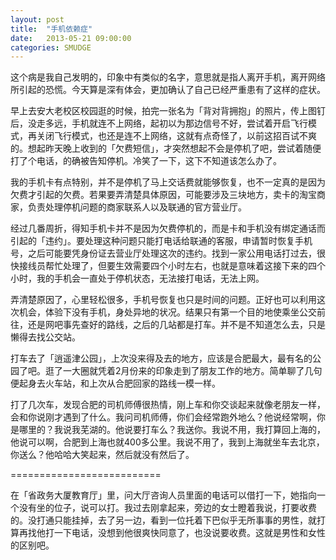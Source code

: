 ```yaml
---
layout: post
title:  "手机依赖症"
date:   2013-05-21 09:00:00
categories: SMUDGE
---
```


这个病是我自己发明的，印象中有类似的名字，意思就是指人离开手机，离开网络所引起的恐慌。今天算是深有体会，更加确认了自己已经严重患有了这样的症状。



早上去安大老校区校园逛的时候，拍完一张名为「背对背拥抱」的照片，传上图钉后，没走多远，手机就连不上网络，起初以为那边信号不好，尝试着开启飞行模式，再关闭飞行模式，也还是连不上网络，这就有点奇怪了，以前这招百试不爽的。想起昨天晚上收到的「欠费短信」，才突然想起不会是停机了吧，尝试着随便打了个电话，的确被告知停机。冷笑了一下，这下不知道该怎么办了。



我的手机卡有点特别，并不是停机了马上交话费就能够恢复，也不一定真的是因为欠费才引起的欠费。若果要弄清楚具体原因，可能要涉及三块地方，卖卡的淘宝商家，负责处理停机问题的商家联系人以及联通的官方营业厅。



经过几番周折，得知手机卡并不是因为欠费停机的，而是卡和手机没有绑定通话而引起的「违约」。要处理这种问题只能打电话给联通的客服，申请暂时恢复手机号，之后可能要凭身份证去营业厅处理这次的违约。找到一家公用电话打过去，很快接线员帮忙处理了，但要生效需要四个小时左右，也就是意味着这接下来的四个小时，我的手机会一直处于停机状态，无法接打电话，无法上网。



弄清楚原因了，心里轻松很多，手机号恢复也只是时间的问题。正好也可以利用这次机会，体验下没有手机，身处异地的状况。结果只有第一个目的地使乘坐公交前往，还是网吧事先查好的路线，之后的几站都是打车。并不是不知道怎么去，只是懒得去找公交站。



打车去了「逍遥津公园」，上次没来得及去的地方，应该是合肥最大，最有名的公园了吧。逛了一大圈就凭着2月份来的印象走到了朋友工作的地方。简单聊了几句便起身去火车站，和上次从合肥回家的路线一模一样。



打了几次车，发现合肥的司机师傅很热情，刚上车和你交谈起来就像老朋友一样，会和你说刚才遇到了什么。我问司机师傅，你们会经常跑外地么？他说经常啊，你是哪里的？我说我芜湖的。他说要打车么？我送你。我说不用，我打算回上海的，他说可以啊，合肥到上海也就400多公里。我说不用了，我到上海就坐车去北京，你送么？他哈哈大笑起来，然后就没有然后了。



==========================



在「省政务大厦教育厅」里，问大厅咨询人员里面的电话可以借打一下，她指向一个没有坐的位子，说可以打。我过去刚拿起来，旁边的女士瞪着我说，打要收费的。没打通只能挂掉，去了另一边，看到一位托着下巴似乎无所事事的男性，就打算再找他打一下电话，没想到他很爽快同意了，也没说要收费。这就是男性和女性的区别吧。